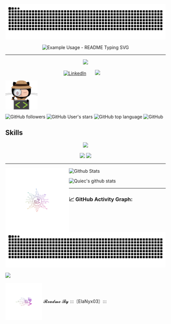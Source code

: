 

<!--   grid-snake -->
![](https://github.com/BEPb/BEPb/blob/output/github-contribution-grid-snake.svg)





<!---
ElaNyx03/ElaNyx03 is a ✨ special ✨ repository because its `README.md` (this file) appears on your GitHub profile.
You can click the Preview link to take a look at your changes.
--->
<p align="center">
  <img src="https://readme-typing-svg.demolab.com/?lines=Benvenuti+nel+mio;spazio+di+progresso+e+scoperta!; Sempre+alla+ricerca;di+nuove sfide!&font=Fira%20Code&center=true&width=380&height=50&duration=4000&pause=1000" alt="Example Usage - README Typing SVG">
</p>


---



<p align="center">

  <a href="https://github.com/ElaNyx03/readme-typing-svg">
    <img src="https://readme-typing-svg.demolab.com/?lines=::: ElaNyx03%20:::;&font=Fira%20Code&center=true&width=440&height=45&color=f75c7e&vCenter=true&pause=1000&size=22" /></a>

  
</p>


<!-- Social icons section -->
<p align="center">
  <a href="https://www.linkedin.com/in/ela-d-11053b29a/"><img width="32px" alt="LinkedIn" title="LinkedIn" src="https://i.imgur.com/yRpa1dQ.png"/></a>
  &#8287;&#8287;&#8287;&#8287;&#8287;
  <a href="https://discord.com/invite/RP6fUkuG" alt="Discord" title="ElaNyx03 Discord Server"><img width="32px" src="https://i.imgur.com/OViZO8J.png"/></a>
  &#8287;&#8287;&#8287;&#8287;&#8287;

</p>


<img align="center" width="20%" src="github.png" />

</hr>

![GitHub followers](https://img.shields.io/github/followers/ElaNyx03?style=social)
![GitHub User's stars](https://img.shields.io/github/stars/ElaNyx03?style=social)
![GitHub top language](https://img.shields.io/github/languages/top/ElaNyx03/ElaNyx03)
![GitHub](https://img.shields.io/badge/ElaNyx03-happycoding-success)




## Skills


<p align="center">
  <a href="https://skillicons.dev">
    <img src="https://skillicons.dev/icons?i=cpp,docker,html,css,go,java,js,bash,mysql,nextjs,nodejs,py,react,redis,bootstrap,dart,docker,eclipse,heroku,linux,ps,unity,vscode,wordpress,arduino,azure&perline=13" />
  </a>
</p>

<p align="center">
  <img src="https://github-readme-stats.vercel.app/api?username=ElaNyx03&show_icons=true&theme=bear" width="400">
  <img src="https://github-readme-streak-stats.herokuapp.com?user=ElaNyx03&theme=dark&hide_border=true" width="400">
</p>




---
<a href="https://github.com/ElaNyx03"><img align="left" title="Github" alt="Github" width="200px" src="1701192416677.png" /></a>

![Github Stats](https://github-stats-alpha.vercel.app/api/?username=ElaNyx03&tc=333&ic=333)


![Quiec's github stats](https://github-readme-stats.vercel.app/api/top-langs/?username=ElaNyx03&theme=radical&layout=compact) 

</hr>



---



<!--   GitHub stats graph -->
### 📈 GitHub Activity Graph:
![BEPb's github activity graph](https://raw.githubusercontent.com/BEPb/BEPb/output/github-contribution-grid-snake.svg)



<!--   profile-green-animate -->
![](./profile-3d-contrib/profile-green-animate.svg)



  




  <img align="center" width="23%" src="1701192416682.png" /> 𝓡𝓮𝓪𝓭𝓶𝓮 𝓑𝔂 :::〘ElaNyx03〙:::

